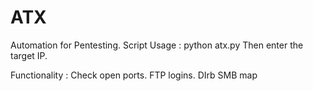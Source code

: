 # ATX
Automation for Pentesting.
Script Usage :
python atx.py
Then enter the target IP.

Functionality :
Check open ports.
FTP logins.
DIrb 
SMB map
